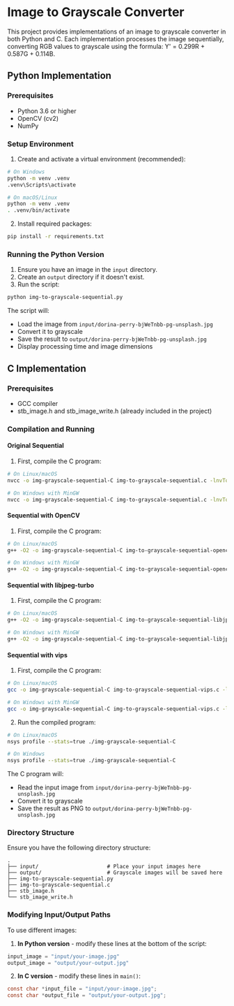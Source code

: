 # Image to Grayscale Converter

This project provides implementations of an image to grayscale converter in both Python and C. Each implementation processes the image sequentially, converting RGB values to grayscale using the formula: Y' = 0.299R + 0.587G + 0.114B.

## Python Implementation

### Prerequisites
- Python 3.6 or higher
- OpenCV (cv2)
- NumPy

### Setup Environment

1. Create and activate a virtual environment (recommended):

```bash
# On Windows
python -m venv .venv
.venv\Scripts\activate

# On macOS/Linux
python -m venv .venv
. .venv/bin/activate
```

2. Install required packages:

```bash
pip install -r requirements.txt
```

### Running the Python Version

1. Ensure you have an image in the `input` directory.
2. Create an `output` directory if it doesn't exist.
3. Run the script:

```bash
python img-to-grayscale-sequential.py
```

The script will:
- Load the image from `input/dorina-perry-bjWeTnbb-pg-unsplash.jpg`
- Convert it to grayscale
- Save the result to `output/dorina-perry-bjWeTnbb-pg-unsplash.jpg`
- Display processing time and image dimensions

## C Implementation

### Prerequisites
- GCC compiler
- stb_image.h and stb_image_write.h (already included in the project)

### Compilation and Running

#### Original Sequential
1. First, compile the C program:

```bash
# On Linux/macOS
nvcc -o img-grayscale-sequential-C img-to-grayscale-sequential.c -lnvToolsExt -lm

# On Windows with MinGW
nvcc -o img-grayscale-sequential-C img-to-grayscale-sequential.c -lnvToolsExt -lm
```

#### Sequential with OpenCV
1. First, compile the C program:

```bash
# On Linux/macOS
g++ -O2 -o img-grayscale-sequential-C img-to-grayscale-sequential-opencv.c -lnvToolsExt -lm -ljpeg `pkg-config --cflags --libs opencv4`

# On Windows with MinGW
g++ -O2 -o img-grayscale-sequential-C img-to-grayscale-sequential-opencv.c -lnvToolsExt -lm -ljpeg `pkg-config --cflags --libs opencv4`
```

#### Sequential with libjpeg-turbo
1. First, compile the C program:

```bash
# On Linux/macOS
g++ -O2 -o img-grayscale-sequential-C img-to-grayscale-sequential-libjpeg-turbo.c -lnvToolsExt -lm -ljpeg

# On Windows with MinGW
g++ -O2 -o img-grayscale-sequential-C img-to-grayscale-sequential-libjpeg-turbo.c -lnvToolsExt -lm -ljpeg
```

#### Sequential with vips
1. First, compile the C program:

```bash
# On Linux/macOS
gcc -o img-grayscale-sequential-C img-to-grayscale-sequential-vips.c -lnvToolsExt  -lm -x cu `pkg-config vips --cflags --libs`

# On Windows with MinGW
gcc -o img-grayscale-sequential-C img-to-grayscale-sequential-vips.c -lnvToolsExt  -lm -x cu `pkg-config vips --cflags --libs`
```

2. Run the compiled program:

```bash
# On Linux/macOS
nsys profile --stats=true ./img-grayscale-sequential-C

# On Windows
nsys profile --stats=true ./img-grayscale-sequential-C
```

The C program will:
- Read the input image from `input/dorina-perry-bjWeTnbb-pg-unsplash.jpg`
- Convert it to grayscale
- Save the result as PNG to `output/dorina-perry-bjWeTnbb-pg-unsplash.jpg`

### Directory Structure
Ensure you have the following directory structure:

```plaintext
.
├── input/                      # Place your input images here
├── output/                     # Grayscale images will be saved here
├── img-to-grayscale-sequential.py
├── img-to-grayscale-sequential.c
├── stb_image.h
└── stb_image_write.h
```

### Modifying Input/Output Paths

To use different images:

1. **In Python version** - modify these lines at the bottom of the script:

```python
input_image = "input/your-image.jpg"
output_image = "output/your-output.jpg"
```

2. **In C version** - modify these lines in `main()`:

```c
const char *input_file = "input/your-image.jpg";
const char *output_file = "output/your-output.jpg";